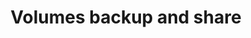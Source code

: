 ---
title: "Volumes backup and share"
description: "Back up, clone, restore, and share Docker volumes effortlessly."
pubDate: "Aug 30 2022"
status: "Ready to use"
link: "https://github.com/docker/volumes-backup-extension"
allowPRs: true
---